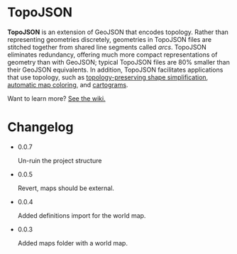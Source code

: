 # TopoJSON

**TopoJSON** is an extension of GeoJSON that encodes topology. Rather than representing geometries discretely, geometries in TopoJSON files are stitched together from shared line segments called *arcs*. TopoJSON eliminates redundancy, offering much more compact representations of geometry than with GeoJSON; typical TopoJSON files are 80% smaller than their GeoJSON equivalents. In addition, TopoJSON facilitates applications that use topology, such as [topology-preserving shape simplification](http://bost.ocks.org/mike/simplify/), [automatic map coloring](http://bl.ocks.org/4188334), and [cartograms](http://prag.ma/code/d3-cartogram/).

Want to learn more? [See the wiki.](https://github.com/mbostock/topojson/wiki)

# Changelog

* 0.0.7

    Un-ruin the project structure
* 0.0.5

    Revert, maps should be external.
* 0.0.4

    Added definitions import for the world map.
* 0.0.3

    Added maps folder with a world map.